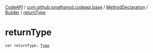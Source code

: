 [CodeAPI](../../../index.md) / [com.github.jonathanxd.codeapi.base](../../index.md) / [MethodDeclaration](../index.md) / [Builder](index.md) / [returnType](.)

# returnType

`var returnType: `[`Type`](http://docs.oracle.com/javase/6/docs/api/java/lang/reflect/Type.html)